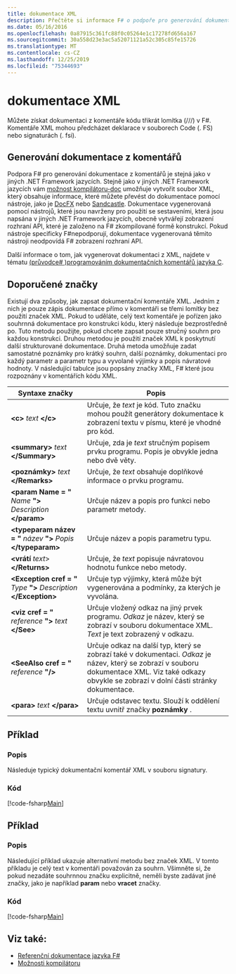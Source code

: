 ```yaml
---
title: dokumentace XML
description: Přečtěte si informace F# o podpoře pro generování dokumentace z komentářů.
ms.date: 05/16/2016
ms.openlocfilehash: 0a87915c361fc88f0c05264e1c17278fd656a167
ms.sourcegitcommit: 30a558d23e3ac5a52071121a52c305c85fe15726
ms.translationtype: MT
ms.contentlocale: cs-CZ
ms.lasthandoff: 12/25/2019
ms.locfileid: "75344693"
---
```

# <a name="xml-documentation"></a>dokumentace XML

Můžete získat dokumentaci z komentáře kódu třikrát lomítka (///) v F#. Komentáře XML mohou předcházet deklarace v souborech Code (. FS) nebo signaturách (. fsi).

## <a name="generating-documentation-from-comments"></a>Generování dokumentace z komentářů

Podpora F# pro generování dokumentace z komentářů je stejná jako v jiných .NET Framework jazycích. Stejně jako v jiných .NET Framework jazycích vám [možnost kompilátoru-doc](https://msdn.microsoft.com/library/434394ae-0d4a-459c-a684-bffede519a04) umožňuje vytvořit soubor XML, který obsahuje informace, které můžete převést do dokumentace pomocí nástroje, jako je [DocFX](https://dotnet.github.io/docfx/) nebo [Sandcastle](https://github.com/EWSoftware/SHFB). Dokumentace vygenerovaná pomocí nástrojů, které jsou navrženy pro použití se sestaveními, která jsou napsána v jiných .NET Framework jazycích, obecně vytvářejí zobrazení rozhraní API, které je založeno na F# zkompilované formě konstrukcí. Pokud nástroje specificky F#nepodporují, dokumentace vygenerovaná těmito nástroji neodpovídá F# zobrazení rozhraní API.

Další informace o tom, jak vygenerovat dokumentaci z XML, najdete v tématu [ &#40;průvodce&#35; &#41;programováním dokumentačních komentářů jazyka C](https://msdn.microsoft.com/library/b2s063f7).

## <a name="recommended-tags"></a>Doporučené značky

Existují dva způsoby, jak zapsat dokumentační komentáře XML. Jedním z nich je pouze zápis dokumentace přímo v komentáři se třemi lomítky bez použití značek XML. Pokud to uděláte, celý text komentáře je pořízen jako souhrnná dokumentace pro konstrukci kódu, který následuje bezprostředně po. Tuto metodu použijte, pokud chcete zapsat pouze stručný souhrn pro každou konstrukci. Druhou metodou je použití značek XML k poskytnutí další strukturované dokumentace. Druhá metoda umožňuje zadat samostatné poznámky pro krátký souhrn, další poznámky, dokumentaci pro každý parametr a parametr typu a vyvolané výjimky a popis návratové hodnoty. V následující tabulce jsou popsány značky XML, F# které jsou rozpoznány v komentářích kódu XML.

|Syntaxe značky|Popis|
|----------|-----------|
|**\<c\>** _text_ **\</c\>**|Určuje, že *text* je kód. Tuto značku mohou použít generátory dokumentace k zobrazení textu v písmu, které je vhodné pro kód.|
|**\<summary\>** _text_ **\</Summary\>**|Určuje, zda je *text* stručným popisem prvku programu. Popis je obvykle jedna nebo dvě věty.|
|**\<poznámky\>** _text_ **\</Remarks\>**|Určuje, že *text* obsahuje doplňkové informace o prvku programu.|
|**\<param Name = "** _Name_ **"\>** _Description_ **\</param\>**|Určuje název a popis pro funkci nebo parametr metody.|
|**\<typeparam název = "** _název_ **"\>** _Popis_ **\</typeparam\>**|Určuje název a popis parametru typu.|
|**\<vrátí**  _text_\> **\</Returns\>**|Určuje, že *text* popisuje návratovou hodnotu funkce nebo metody.|
|**\<Exception cref = "** _Type_ **"\>** _Description_ **\</Exception\>**|Určuje typ výjimky, která může být vygenerována a podmínky, za kterých je vyvolána.|
|**\<viz cref = "** _reference_ **"\>** _text_ **\</See\>**|Určuje vložený odkaz na jiný prvek programu. *Odkaz* je název, který se zobrazí v souboru dokumentace XML. *Text* je text zobrazený v odkazu.|
|**\<SeeAlso cref = "** _reference_ **"/\>**|Určuje odkaz na další typ, který se zobrazí také v dokumentaci. *Odkaz* je název, který se zobrazí v souboru dokumentace XML. Viz také odkazy obvykle se zobrazí v dolní části stránky dokumentace.|
|**\<para\>** _text_ **\</para\>**|Určuje odstavec textu. Slouží k oddělení textu uvnitř značky **poznámky** .|

## <a name="example"></a>Příklad

### <a name="description"></a>Popis

Následuje typický dokumentační komentář XML v souboru signatury.

### <a name="code"></a>Kód

[!code-fsharp[Main](~/samples/snippets/fsharp/lang-ref-2/snippet7101.fs)]

## <a name="example"></a>Příklad

### <a name="description"></a>Popis

Následující příklad ukazuje alternativní metodu bez značek XML. V tomto příkladu je celý text v komentáři považován za souhrn. Všimněte si, že pokud nezadáte souhrnnou značku explicitně, neměli byste zadávat jiné značky, jako je například **param** nebo **vracet** značky.

### <a name="code"></a>Kód

[!code-fsharp[Main](~/samples/snippets/fsharp/lang-ref-2/snippet7102.fs)]

## <a name="see-also"></a>Viz také:

- [Referenční dokumentace jazyka F#](index.md)
- [Možnosti kompilátoru](compiler-options.md)
